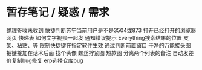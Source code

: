 # 暂存笔记 / 疑惑 / 需求

整理签收未收到
快捷判断苏宁当前用户是不是3504或873
打开已经打开的浏览器网页 快递表
如何文字视频一起发
通知错误提示
Everything搜索结果的位置 支架、粘贴、等
限制快捷键在指定软件生效 通过判断前置窗口
干净的万能接头图
把链接加在话术后面
找个头像
螺丝拧紧图
短款图
分离两个列表的备注
自动发差价复制bug修复
erp选择仓库bug


